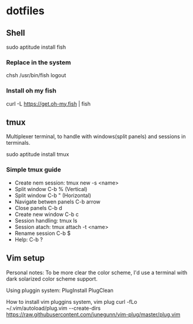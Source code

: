 # dotfiles

## Shell
sudo aptitude install fish

### Replace in the system
chsh /usr/bin/fish
logout

### Install oh my fish
curl -L https://get.oh-my.fish | fish

## tmux
Multiplexer terminal, to handle with windows(split panels) and sessions in terminals.

sudo aptitude install tmux

### Simple tmux guide

  * Create nem session: tmux new -s \<name\>
  * Split window C-b % (Vertical)
  * Split window C-b " (Horizontal)
  * Navigate betwen panels C-b arrow
  * Close panels C-b d
  * Create new window C-b c
  * Session handling: tmux ls
  * Session atach: tmux  attach -t \<name\>
  * Rename session C-b $
  * Help: C-b ?

## Vim setup
Personal notes:
To be more clear the color scheme, I'd use a terminal with dark solarized color scheme support.

Using pluggin system:
		PlugInstall
		PlugClean

How to install vim pluggins system, vim plug
curl -fLo ~/.vim/autoload/plug.vim --create-dirs https://raw.githubusercontent.com/junegunn/vim-plug/master/plug.vim

